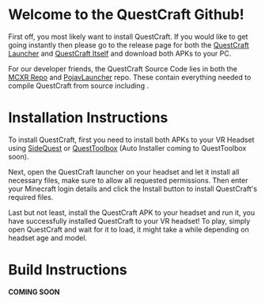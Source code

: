 # **Welcome to the QuestCraft Github!**

First off, you most likely want to install QuestCraft. If you would like to get going instantly then please go to the release page for both the [QuestCraft Launcher](LINKSOON) and [QuestCraft Itself](LINKSOON) and download both APKs to your PC.

For our developer friends, the QuestCraft Source Code lies in both the [MCXR Repo](github.com/QuestCraftPlusPlus/MCXR) and [PojavLauncher](github.com/QuestCraftPlusPlus/PojavLauncher) repo. These contain everything needed to compile QuestCraft from source including .

# **Installation Instructions**
To install QuestCraft, first you need to install both APKs to your VR Headset using [SideQuest](https://sidequestvr.com) or [QuestToolbox](https://github.com/mitchv2020/QuestToolbox) (Auto Installer coming to QuestToolbox soon).

Next, open the QuestCraft launcher on your headset and let it install all necessary files, make sure to allow all requested permissions. Then enter your Minecraft login details and click the Install button to install QuestCraft's required files.

Last but not least, install the QuestCraft APK to your headset and run it, you have successfully installed QuestCraft to your VR headset! To play, simply open QuestCraft and wait for it to load, it might take a while depending on headset age and model.

# **Build Instructions**

**COMING SOON**
